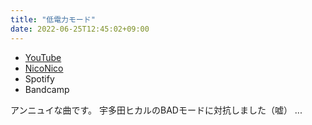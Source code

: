 ```yaml
---
title: "低電力モード"
date: 2022-06-25T12:45:02+09:00
---
```


- [YouTube](https://www.youtube.com/watch?aFx3Bf0ZE1g)
- [NicoNico](https://nico.ms/sm40674225)
- Spotify
- Bandcamp

アンニュイな曲です。 宇多田ヒカルのBADモードに対抗しました（嘘） ...
